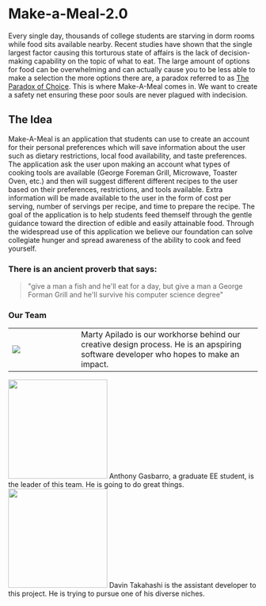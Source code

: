 # Make-a-Meal-2.0
Every single day, thousands of college students are starving in dorm rooms while food sits available nearby. Recent studies have shown that the single largest factor causing this torturous state of affairs is the lack of decision-making capability on the topic of what to eat. The large amount of options for food can be overwhelming and can actually cause you to be less able to make a selection the more options there are, a paradox referred to as [The Paradox of Choice](https://en.wikipedia.org/wiki/The_Paradox_of_Choice). This is where Make-A-Meal comes in. We want to create a safety net ensuring these poor souls are never plagued with indecision. 

## The Idea
Make-A-Meal is an application that students can use to create an account for their personal preferences which will save information about the user such as dietary restrictions, local food availability, and taste preferences. The application ask the user upon making an account what types of cooking tools are available (George Foreman Grill, Microwave, Toaster Oven, etc.) and then will suggest different different recipes to the user based on their preferences, restrictions, and tools available. Extra information will be made available to the user in the form of cost per serving, number of servings per recipe, and time to prepare the recipe. The goal of the application is to help students feed themself through the gentle guidance toward the direction of edible and easily attainable food. Through the widespread use of this application we believe our foundation can solve collegiate hunger and spread awareness of the ability to cook and feed yourself. 

### There is an ancient proverb that says: 
<blockquote>
"give a man a fish and he'll eat for a day, but give a man a George Forman Grill and he'll survive his computer science degree"
  </blockquote>
  
### Our Team
<table>
  <tr>
    <td width="123">
<img src="https://avatars1.githubusercontent.com/u/33167577?s=460&v=4"/>
      </td>
    <td>
      Marty Apilado is our workhorse behind our creative design process. He is an apspiring software developer who hopes to make an impact.
    </td>
    </tr>
</table>

<img height="200" width="200" src="https://avatars0.githubusercontent.com/u/19947797?s=460&v=4"/> 
Anthony Gasbarro, a graduate EE student, is the leader of this team. He is going to do great things.

<img height="200" width="200"  src="https://avatars2.githubusercontent.com/u/21329545?s=460&v=4"/> 
Davin Takahashi is the assistant developer to this project. He is trying to pursue one of his diverse niches.
